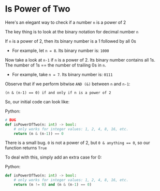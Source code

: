 # Is Power of Two

Here's an elegant way to check if a number `n` is a power of 2

The key thing is to look at the binary notation for decimal number `n`

If `n` is a power of 2, then its binary number is a 1 followed by all 0s

- For example, let `n = 8`. Its binary number is: `1000`

Now take a look at `n-1` if `n` is a power of 2. Its binary number contains all 1s. The number of 1s == the number of trailing 0s in `n`.

- For example, take `n = 7`. Its binary number is: `0111`

Observe that if we perform bitwise `AND (&)` between `n` and `n-1`:

```
(n & (n-1) == 0) if and only if n is a power of 2
```

So, our initial code can look like:

Python:
```py
# BUG
def isPowerOfTwo(n: int) -> bool:
    # only works for integer values: 1, 2, 4, 8, 16, etc.
    return (n & (n-1)) == 0
```

There is a small bug. `0` is not a power of 2, but `0 & anything == 0`, so our function returns `True`

To deal with this, simply add an extra case for 0:

Python:
```py
def isPowerOfTwo(n: int) -> bool:
    # only works for integer values: 1, 2, 4, 8, 16, etc.
    return (n != 0) and (n & (n-1) == 0)
```

